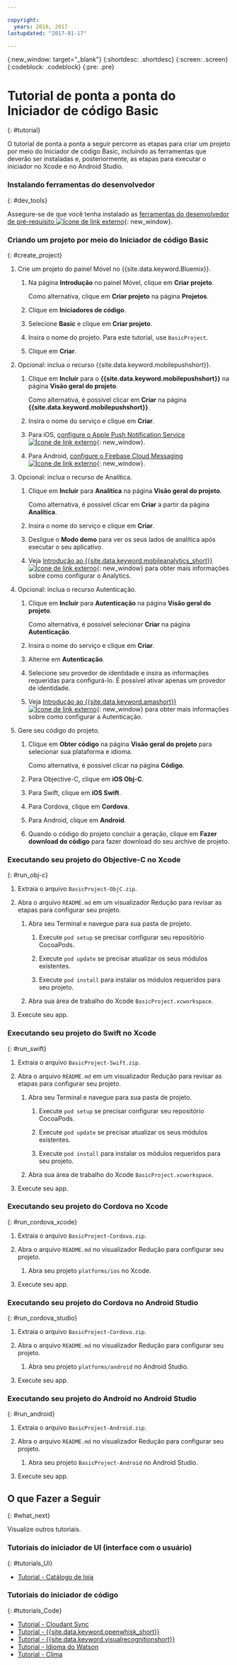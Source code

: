 ```yaml
---

copyright:
  years: 2016, 2017
lastupdated: "2017-01-17"

---
```

{:new_window: target="_blank"}
{:shortdesc: .shortdesc}
{:screen: .screen}
{:codeblock: .codeblock}
{:pre: .pre}

# Tutorial de ponta a ponta do Iniciador de código Basic
{: #tutorial}

O tutorial de ponta a ponta a seguir percorre as etapas para criar um projeto por meio do Iniciador de código Basic, incluindo as ferramentas que deverão ser instaladas e, posteriormente, as etapas para executar o iniciador no Xcode e no Android Studio.


### Instalando ferramentas do desenvolvedor
{: #dev_tools}

Assegure-se de que você tenha instalado as [ferramentas do desenvolvedor de pré-requisito ![Ícone de link externo](../icons/launch-glyph.svg "Ícone de link externo")](get_code.html#prereq-dev-tools "Ícone de link externo"){: new_window}.


### Criando um projeto por meio do Iniciador de código Basic
{: #create_project}

1. Crie um projeto do painel Móvel no {{site.data.keyword.Bluemix}}.

   1. Na página **Introdução** no painel Móvel, clique em **Criar projeto**.

      Como alternativa, clique em **Criar projeto** na página **Projetos**.

   2. Clique em **Iniciadores de código**.

   3. Selecione **Basic** e clique em **Criar projeto**.

   4. Insira o nome do projeto. Para este tutorial, use `BasicProject`.
   
   5. Clique em **Criar**.

2. Opcional: inclua o recurso {{site.data.keyword.mobilepushshort}}.

   1. Clique em **Incluir** para o **{{site.data.keyword.mobilepushshort}}** na página **Visão geral do projeto**.

      Como alternativa, é possível clicar em **Criar** na página **{{site.data.keyword.mobilepushshort}}**.

   2. Insira o nome do serviço e clique em **Criar**.

   3. Para iOS, [configure o Apple Push Notification Service ![Ícone de link externo](../icons/launch-glyph.svg "Ícone de link externo")](/docs/services/mobilepush/t_push_provider_ios.html "Ícone de link externo"){: new_window}.

   4. Para Android, [configure o Firebase Cloud Messaging ![Ícone de link externo](../icons/launch-glyph.svg "Ícone de link externo")](/docs/services/mobilepush/t_push_provider_android.html "Ícone de link externo"){: new_window}.
   
3. Opcional: inclua o recurso de Analítica.

   1. Clique em **Incluir** para **Analítica** na página **Visão geral do projeto**.

      Como alternativa, é possível clicar em **Criar** a partir da página **Analítica**.

   2. Insira o nome do serviço e clique em **Criar**.
   
   3. Desligue o **Modo demo** para ver os seus lados de analítica após executar o seu aplicativo.
   
   4. Veja [Introdução ao {{site.data.keyword.mobileanalytics_short}} ![Ícone de link externo](../icons/launch-glyph.svg "Ícone de link externo")](/docs/services/mobileanalytics/index.html "Ícone de link externo"){: new_window} para obter mais informações sobre como configurar o Analytics.
  
4. Opcional: inclua o recurso Autenticação.

   1. Clique em **Incluir** para **Autenticação** na página **Visão geral do projeto**.

      Como alternativa, é possível selecionar **Criar** na página **Autenticação**.

   2. Insira o nome do serviço e clique em **Criar**.
   
   3. Alterne em **Autenticação**.
   
   4. Selecione seu provedor de identidade e insira as informações requeridas para configurá-lo. É possível ativar apenas um provedor de identidade.

   5. Veja [Introdução ao {{site.data.keyword.amashort}} ![Ícone de link externo](../icons/launch-glyph.svg "Ícone de link externo")](/docs/services/mobileaccess/index.html "Ícone de link externo"){: new_window} para obter mais informações sobre como configurar a Autenticação.

5. Gere seu código do projeto.

   1. Clique em **Obter código** na
página **Visão geral do projeto** para selecionar sua plataforma e idioma.
   
      Como alternativa, é possível clicar na página **Código**.
      
   2. Para Objective-C, clique em **iOS Obj-C**.

   3. Para Swift, clique em **iOS Swift**.
   
   4. Para Cordova, clique em **Cordova**.

   5. Para Android, clique em **Android**.
   
   6. Quando o código do projeto concluir a geração, clique
em **Fazer download do código** para fazer
download do seu archive de projeto.


### Executando seu projeto do Objective-C no Xcode
{: #run_obj-c}

1. Extraia o arquivo `BasicProject-ObjC.zip`.

2. Abra o arquivo `README.md` em um
visualizador Redução para revisar as etapas para configurar seu
projeto.

   1. Abra seu Terminal e navegue para sua pasta de
projeto.
   
      1. Execute `pod setup` se precisar
configurar seu repositório CocoaPods.
      
      2. Execute `pod update` se precisar
atualizar os seus módulos existentes.
      
      3. Execute `pod install` para instalar
os módulos requeridos para seu projeto.
      
   2. Abra sua área de trabalho do Xcode `BasicProject.xcworkspace`.
      
3. Execute seu app.


### Executando seu projeto do Swift no Xcode
{: #run_swift}

1. Extraia o arquivo `BasicProject-Swift.zip`.

2. Abra o arquivo `README.md` em um
visualizador Redução para revisar as etapas para configurar seu
projeto.

   1. Abra seu Terminal e navegue para sua pasta de
projeto.
   
      1. Execute `pod setup` se precisar
configurar seu repositório CocoaPods.
      
      2. Execute `pod update` se precisar
atualizar os seus módulos existentes.
      
      3. Execute `pod install` para instalar
os módulos requeridos para seu projeto.
      
   3. Abra sua área de trabalho do Xcode `BasicProject.xcworkspace`.
      
3. Execute seu app.


### Executando seu projeto do Cordova no Xcode
{: #run_cordova_xcode}

1. Extraia o arquivo `BasicProject-Cordova.zip`.

2. Abra o arquivo `README.md` no
visualizador Redução para configurar seu projeto.

   1. Abra seu projeto `platforms/ios` no Xcode.
      
3. Execute seu app.


### Executando seu projeto do Cordova no Android Studio
{: #run_cordova_studio}

1. Extraia o arquivo `BasicProject-Cordova.zip`.

2. Abra o arquivo `README.md` no
visualizador Redução para configurar seu projeto.

   1. Abra seu projeto `platforms/android` no Android Studio.
      
3. Execute seu app.


### Executando seu projeto do Android no Android Studio
{: #run_android}

1. Extraia o arquivo `BasicProject-Android.zip`.

2. Abra o arquivo `README.md` no
visualizador Redução para configurar seu projeto.

   1. Abra seu projeto `BasicProject-Android` no Android Studio.
      
3. Execute seu app.


## O que Fazer a Seguir
{: #what_next}

Visualize outros tutoriais.


### Tutoriais do iniciador de UI (interface com o usuário)
{: #tutorials_UI}

* [Tutorial - Catálogo de loja](tutorial_store_catalog.html)


### Tutoriais do iniciador de código
{: #tutorials_Code}

* [Tutorial - Cloudant Sync](tutorial_cloudant_synd.html)
* [Tutorial - {{site.data.keyword.openwhisk_short}}](tutorial_openwhisk.html)
* [Tutorial - {{site.data.keyword.visualrecognitionshort}}](tutorial_visual_recognition.html)
* [Tutorial - Idioma do Watson](tutorial_watson_language.html)
* [Tutorial - Clima](tutorial_weather.html)
